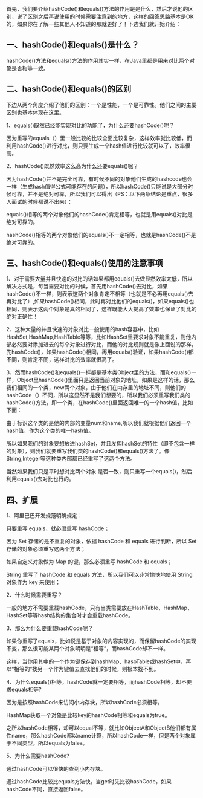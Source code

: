 首先，我们要介绍hashCode()和equals()方法的作用是是什么，然后才说他的区别，说了区别之后再说使用的时候需要注意到的地方，这样的回答思路基本是OK的，如果你在了解一些其他人不知道的那就更好了！下边我们就开始介绍：

## 一、hashCode()和equals()是什么？

hashCode()方法和equals()方法的作用其实一样，在Java里都是用来对比两个对象是否相等一致。

## 二、hashCode()和equals()的区别

下边从两个角度介绍了他们的区别：一个是性能，一个是可靠性。他们之间的主要区别也基本体现在这里。

1、equals()既然已经能实现对比的功能了，为什么还要hashCode()呢？

因为重写的equals（）里一般比较的比较全面比较复杂，这样效率就比较低，而利用hashCode()进行对比，则只要生成一个hash值进行比较就可以了，效率很高。

2、hashCode()既然效率这么高为什么还要equals()呢？

因为hashCode()并不是完全可靠，有时候不同的对象他们生成的hashcode也会一样（生成hash值得公式可能存在的问题），所以hashCode()只能说是大部分时候可靠，并不是绝对可靠，所以我们可以得出（PS：以下两条结论是重点，很多人面试的时候都说不出来）：

equals()相等的两个对象他们的hashCode()肯定相等，也就是用equals()对比是绝对可靠的。

hashCode()相等的两个对象他们的equals()不一定相等，也就是hashCode()不是绝对可靠的。

## 三、hashCode()和equals()使用的注意事项

1、对于需要大量并且快速的对比的话如果都用equals()去做显然效率太低，所以解决方式是，每当需要对比的时候，首先用hashCode()去对比，如果hashCode()不一样，则表示这两个对象肯定不相等（也就是不必再用equals()去再对比了）,如果hashCode()相同，此时再对比他们的equals()，如果equals()也相同，则表示这两个对象是真的相同了，这样既能大大提高了效率也保证了对比的绝对正确性！


2、这种大量的并且快速的对象对比一般使用的hash容器中，比如HashSet,HashMap,HashTable等等，比如HashSet里要求对象不能重复，则他内部必然要对添加进去的每个对象进行对比，而他的对比规则就是像上面说的那样，先hashCode()，如果hashCode()相同，再用equals()验证，如果hashCode()都不同，则肯定不同，这样对比的效率就很高了。

3、然而hashCode()和equals()一样都是基本类Object里的方法，而和equals()一样，Object里hashCode()里面只是返回当前对象的地址，如果是这样的话，那么我们相同的一个类，new两个对象，由于他们在内存里的地址不同，则他们的hashCode（）不同，所以这显然不是我们想要的，所以我们必须重写我们类的hashCode()方法，即一个类，在hashCode()里面返回唯一的一个hash值，比如下面：


由于标识这个类的是他的内部的变量num和name,所以我们就根据他们返回一个hash值，作为这个类的唯一hash值。

所以如果我们的对象要想放进hashSet，并且发挥hashSet的特性（即不包含一样的对象），则我们就要重写我们类的hashCode()和equals()方法了。像String,Integer等这种类内部都已经重写了这两个方法。

当然如果我们只是平时想对比两个对象 是否一致，则只重写一个equals()，然后利用equals()去对比也行的。

## 四、扩展

1、阿里巴巴开发规范明确规定：


只要重写 equals，就必须重写 hashCode；

因为 Set 存储的是不重复的对象，依据 hashCode 和 equals 进行判断，所以 Set 存储的对象必须重写这两个方法；

如果自定义对象做为 Map 的键，那么必须重写 hashCode 和 equals；

String 重写了 hashCode 和 equals 方法，所以我们可以非常愉快地使用 String 对象作为 key 来使用；

2、什么时候需要重写？

一般的地方不需要重载hashCode，只有当类需要放在HashTable、HashMap、HashSet等等hash结构的集合时才会重载hashCode。

3、那么为什么要重载hashCode呢？

如果你重写了equals，比如说是基于对象的内容实现的，而保留hashCode的实现不变，那么很可能某两个对象明明是“相等”，而hashCode却不一样。

这样，当你用其中的一个作为键保存到hashMap、hasoTable或hashSet中，再以“相等的”找另一个作为键值去查找他们的时候，则根本找不到。

4、为什么equals()相等，hashCode就一定要相等，而hashCode相等，却不要求equals相等?

因为是按照hashCode来访问小内存块，所以hashCode必须相等。

HashMap获取一个对象是比较key的hashCode相等和equals为true。

之所以hashCode相等，却可以equal不等，就比如ObjectA和ObjectB他们都有属性name，那么hashCode都以name计算，所以hashCode一样，但是两个对象属于不同类型，所以equals为false。

5、为什么需要hashCode?

通过hashCode可以很快的查到小内存块。

通过hashCode比较比equals方法快，当get时先比较hashCode，如果hashCode不同，直接返回false。

